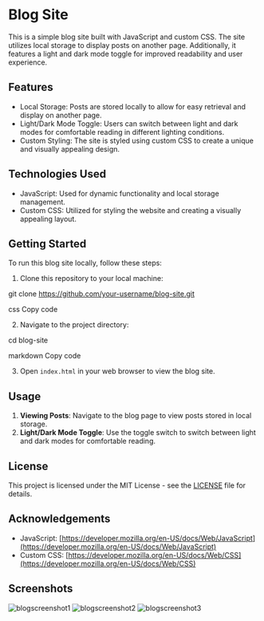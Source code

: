 # Blog Site

This is a simple blog site built with JavaScript and custom CSS. The site utilizes local storage to display posts on another page. Additionally, it features a light and dark mode toggle for improved readability and user experience.

## Features

- Local Storage: Posts are stored locally to allow for easy retrieval and display on another page.
- Light/Dark Mode Toggle: Users can switch between light and dark modes for comfortable reading in different lighting conditions.
- Custom Styling: The site is styled using custom CSS to create a unique and visually appealing design.

## Technologies Used

- JavaScript: Used for dynamic functionality and local storage management.
- Custom CSS: Utilized for styling the website and creating a visually appealing layout.

## Getting Started

To run this blog site locally, follow these steps:

1. Clone this repository to your local machine:

git clone https://github.com/your-username/blog-site.git

css
Copy code

2. Navigate to the project directory:

cd blog-site

markdown
Copy code

3. Open `index.html` in your web browser to view the blog site.

## Usage

1. **Viewing Posts**: Navigate to the blog page to view posts stored in local storage.
2. **Light/Dark Mode Toggle**: Use the toggle switch to switch between light and dark modes for comfortable reading.

## License

This project is licensed under the MIT License - see the [LICENSE](LICENSE) file for details.

## Acknowledgements

- JavaScript: [https://developer.mozilla.org/en-US/docs/Web/JavaScript](https://developer.mozilla.org/en-US/docs/Web/JavaScript)
- Custom CSS: [https://developer.mozilla.org/en-US/docs/Web/CSS](https://developer.mozilla.org/en-US/docs/Web/CSS)


## Screenshots

![blogscreenshot1](https://github.com/tbloodmt/Challenge04/assets/161175300/ec71114c-0e48-45ef-9960-1c928a2fc322)
![blogscreenshot2](https://github.com/tbloodmt/Challenge04/assets/161175300/8f8d8811-bcd9-4708-97ba-d4a04c1f5108)
![blogscreenshot3](https://github.com/tbloodmt/Challenge04/assets/161175300/08a78649-33d5-4845-922f-06558b8e9704)

